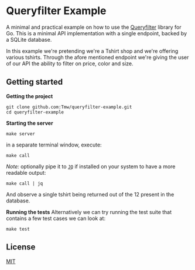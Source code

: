 # Queryfilter Example

A minimal and practical example on how to use the [Queryfilter](https://github.com/tmw/queryfilter) library for Go.
This is a minimal API implementation with a single endpoint, backed by a SQLite
database.

In this example we're pretending we're a Tshirt shop and we're offering various tshirts.
Through the afore mentioned endpoint we're giving the user of our API the ability
to filter on price, color and size.

## Getting started

**Getting the project**
```console
git clone github.com:Tmw/queryfilter-example.git
cd queryfilter-example
```

**Starting the server**
```console
make server
```

in a separate terminal window, execute:
```console
make call
```

_Note:_ optionally pipe it to [`JQ`](https://jqlang.github.io/jq/) if installed on your system to have a more readable output:
```console
make call | jq
```

And observe a single tshirt being returned out of the 12 present in the database.

**Running the tests**
Alternatively we can try running the test suite that contains a few test cases we can look at:

```console
make test
```


## License
[MIT](./LICENSE)
